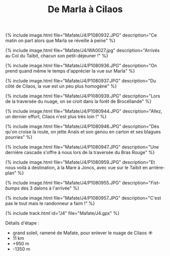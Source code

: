 ﻿---
title: "De Marla à Cilaos"
permalink: /Mafate/J4/
sidebar:
  nav: "mafate"
enable_tracks: true
---

{% include image.html file="Mafate/J4/P1080932.JPG" description="Ce matin on part alors que Marla se réveille à peine" %}

{% include image.html file="Mafate/J4/WA0027.jpg" description="Arrivés au Col du Taïbit, chacun son petit-déjeuner !" %}

{% include image.html file="Mafate/J4/P1080936.JPG" description="On prend quand même le temps d'apprécier la vue sur Marla" %}

{% include image.html file="Mafate/J4/P1080937.JPG" description="Du côté de Cilaos, la vue est un peu plus homogène" %}

{% include image.html file="Mafate/J4/P1080939.JPG" description="Lors de la traversée du nuage, on se croit dans la forêt de Brocéliande" %}

{% include image.html file="Mafate/J4/P1080944.JPG" description="Allez, un dernier effort, Cilaos n'est plus très loin !" %}

{% include image.html file="Mafate/J4/P1080946.JPG" description="Dès qu'on croise la route, on jette Anaïs et son genou en carton et ses blagues pourries" %}

{% include image.html file="Mafate/J4/P1080947.JPG" description="Une dernière cascade s'offre à nous lors de la traversée du Bras Rouge" %}

{% include image.html file="Mafate/J4/P1080959.JPG" description="Et nous voilà à destination, à la Mare à Joncs, avec vue sur le Taïbit en arrière-plan" %}

{% include image.html file="Mafate/J4/P1080955.JPG" description="*Fist-bumps* des 3 dalons à l'arrivée" %}

{% include image.html file="Mafate/J4/P1080957.JPG" description="C'est pas le tout mais le randonneur a faim !" %}

{% include track.html id="J4" file="Mafate/J4.gpx" %}

Détails d'étape :
* grand soleil, ramené de Mafate, pour enlever le nuage de Cilaos :sunny:
* 11 km
* +950 m
* -1350 m
